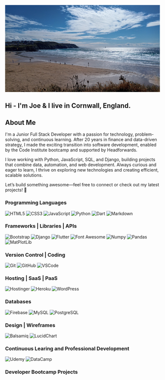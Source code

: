 <picture>
 <source media="(prefers-color-scheme: dark)" srcset="/IMG_20240707_165657424-AUTO_ENHANCE.jpg">
 <source media="(prefers-color-scheme: light)" srcset="/IMG_20240707_165657424-AUTO_ENHANCE.jpg">
 <img alt="A Cornish Beach" src="/IMG_20240707_165657424-AUTO_ENHANCE.jpg" width="600px">
</picture>

## Hi - I'm Joe & I live in Cornwall, England.

## About Me

I'm a Junior Full Stack Developer with a passion for technology, problem-solving, and continuous learning. After 20 years in finance and data-driven strategy, I made the exciting transition into software development, enabled by the Code Institute bootcamp and supported by Headforwards.

I love working with Python, JavaScript, SQL, and Django, building projects that combine data, automation, and web development. Always curious and eager to learn, I thrive on exploring new technologies and creating efficient, scalable solutions.

Let’s build something awesome—feel free to connect or check out my latest projects! 🚀

### Programming Languages

![HTML5](https://img.shields.io/badge/HTML5%20-%23E34F26.svg?&style=for-the-badge&logo=HTML5&logoColor=FFFFFF)
![CSS3](https://img.shields.io/badge/CSS3%20-%231572B6.svg?&style=for-the-badge&logo=CSS3&logoColor=FFFFFF)
![JavaScript](https://img.shields.io/badge/JavaScript%20-%23323330.svg?&style=for-the-badge&logo=JavaScript&logoColor=F7DF1E)
![Python](https://img.shields.io/badge/Python%20-%23004D7A.svg?&style=for-the-badge&logo=python&logoColor=ffdf76)
![Dart](https://img.shields.io/badge/dart-darkblue?style=for-the-badge&logo=dart&logoColor=%230175C2&logoSize=20)
![Markdown](https://img.shields.io/badge/Markdown%20-%23000000.svg?&style=for-the-badge&logo=Markdown&logoColor=FFFFFF)

### Frameworks | Libraries | APIs

![Bootstrap](https://img.shields.io/badge/Bootstrap%20-%23563D7C.svg?&style=for-the-badge&logo=Bootstrap&logoColor=FFFFFF)
![Django](https://img.shields.io/badge/Django%20-%23092E20.svg?&style=for-the-badge&logo=Django&logoColor=FFFFFF)
![Flutter](https://img.shields.io/badge/flutter-white?style=for-the-badge&logo=flutter&logoColor=%2302569B&logoSize=20)
![Font Awesome](https://img.shields.io/badge/Font%20Awesome%20-%23339AF0.svg?&style=for-the-badge&logo=Font%20Awesome&logoColor=FFFFFF)
![Numpy](https://img.shields.io/badge/numpy-darkgray?style=for-the-badge&logo=numpy&logoColor=%23013243&logoSize=20)
![Pandas](https://img.shields.io/badge/Pandas-blue?style=for-the-badge&logo=pandas&logoColor=%23150458&logoSize=20)
![MatPlotLib](https://img.shields.io/badge/Matplotlib-white?style=for-the-badge&logo=python&logoColor=%233776AB)

### Version Control | Coding

![Git](https://img.shields.io/badge/Git%20-%23302F2F.svg?&style=for-the-badge&logo=Git&logoColor=F05032)
![GitHub](https://img.shields.io/badge/GitHub%20-%23181717.svg?&style=for-the-badge&logo=GitHub&logoColor=FFFFFF)
![VSCode](https://img.shields.io/badge/VSCode%20-%232B2B30.svg?&style=for-the-badge&logo=Visual%20Studio%20Code&logoColor)

### Hosting | SaaS | PaaS
![Hostinger](https://img.shields.io/badge/Hostinger-black?style=for-the-badge&logo=hostinger&logoColor=%23673DE6&logoSize=20)
![Heroku](https://img.shields.io/badge/Heroku%20-%23430098.svg?&style=for-the-badge&logo=Heroku&logoColor=FFFFFF)
![WordPress](https://img.shields.io/badge/WordPress%20-%23207196.svg?&style=for-the-badge&logo=WordPress&logoColor=FFFFFF)

### Databases

![Firebase](https://img.shields.io/badge/Firebase-black?style=for-the-badge&logo=firebase&logoColor=%23DD2C00&logoSize=20)
![MySQL](https://img.shields.io/badge/MySQL%20-%2300758F.svg?&style=for-the-badge&logo=MySQL&logoColor=FFFFFF)
![PostgreSQL](https://img.shields.io/badge/PostgreSQL%20-%23336791.svg?&style=for-the-badge&logo=PostgreSQL&logoColor=FFFFFF)

### Design | Wireframes

![Balsamiq](https://img.shields.io/badge/Balsamiq%20-%23A60000.svg?&style=for-the-badge&logo=Balsamiq&logoColor=FFFFFF)
![LucidChart](https://img.shields.io/badge/lucidchart-orange?style=for-the-badge&logo=lucid&logoColor=%23282C33&logoSize=20)

### Continuous Learing and Professional Development

![Udemy](https://img.shields.io/badge/udemy-white?style=for-the-badge&logo=udemy&logoColor=%23A435F0&logoSize=20)
![DataCamp](https://img.shields.io/badge/DataCamp-darkgreen?style=for-the-badge&logo=datacamp&logoColor=%2303EF62&logoSize=20)

### Developer Bootcamp Projects

<!--
**joe-aswonvos/joe-aswonvos** is a ✨ _special_ ✨ repository because its `README.md` (this file) appears on your GitHub profile.

Here are some ideas to get you started:

- 🔭 I’m currently working on ...
- 🌱 I’m currently learning ...
- 👯 I’m looking to collaborate on ...
- 🤔 I’m looking for help with ...
- 💬 Ask me about ...
- 📫 How to reach me: ...
- 😄 Pronouns: ...
- ⚡ Fun fact: ...
-->
